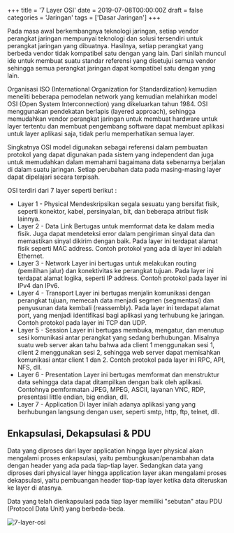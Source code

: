 +++
title = '7 Layer OSI'
date = 2019-07-08T00:00:00Z
draft = false
categories = 'Jaringan'
tags = ['Dasar Jaringan']
+++

Pada masa awal berkembangnya teknologi jaringan, setiap vendor perangkat jaringan mempunyai teknologi dan solusi tersendiri untuk perangkat jaringan yang dibuatnya. Hasilnya, setiap perangkat yang berbeda vendor tidak kompatibel satu dengan yang lain. Dari sinilah muncul ide untuk membuat suatu standar referensi yang disetujui semua vendor sehingga semua perangkat jaringan dapat kompatibel satu dengan yang lain.

Organisasi ISO (International Organization for Standardization) kemudian meneliti beberapa pemodelan network yang kemudian melahirkan model OSI (Open System Interconnection) yang dikeluarkan tahun 1984. OSI menggunakan pendekatan berlapis (layered approach), sehingga memudahkan vendor perangkat jaringan untuk membuat hardware untuk layer tertentu dan membuat pengembang software dapat membuat aplikasi untuk layer aplikasi saja, tidak perlu memperhatikan semua layer.

Singkatnya OSI model digunakan sebagai referensi dalam pembuatan protokol yang dapat digunakan pada sistem yang independent dan juga untuk memudahkan dalam memahami bagaimana data sebenarnya berjalan di dalam suatu jaringan. Setiap perubahan data pada masing-masing layer dapat dipelajari secara terpisah.

OSI terdiri dari 7 layer seperti berikut :
- Layer 1 - Physical
Mendeskripsikan segala sesuatu yang bersifat fisik, seperti konektor, kabel, persinyalan, bit, dan beberapa atribut fisik lainnya.
- Layer 2 - Data Link
Bertugas untuk memformat data ke dalam media fisik. Juga dapat mendeteksi error dalam pengiriman sinyal data dan memastikan sinyal dikirim dengan baik. Pada layer ini terdapat alamat fisik seperti MAC address. Contoh protokol yang ada di layer ini adalah Ethernet.
- Layer 3 - Network
Layer ini bertugas untuk melakukan routing (pemilihan jalur) dan konektivitas ke perangkat tujuan. Pada layer ini terdapat alamat logika, seperti IP address. Contoh protokol pada layer ini IPv4 dan IPv6.
- Layer 4 - Transport
Layer ini bertugas menjalin komunikasi dengan perangkat tujuan, memecah data menjadi segmen (segmentasi) dan penyusunan data kembali (reassembly). Pada layer ini terdapat alamat port, yang menjadi identifikasi bagi aplikasi yang terhubung ke jaringan. Contoh protokol pada layer ini TCP dan UDP.
- Layer 5 - Session
Layer ini bertugas membuka, mengatur, dan menutup sesi komunikasi antar perangkat yang sedang berhubungan. Misalnya suatu web server akan tahu bahwa ada client 1 menggunakan sesi 1, client 2 menggunakan sesi 2, sehingga web server dapat memisahkan komunikasi antar client 1 dan 2. Contoh protokol pada layer ini RPC, API, NFS, dll.
- Layer 6 - Presentation
Layer ini bertugas memformat dan menstruktur data sehingga data dapat  ditampilkan dengan baik oleh aplikasi. Contohnya pemformatan JPEG, MPEG, ASCII, layanan VNC, RDP, presentasi little endian, big endian, dll.
- Layer 7 - Application
Di layer inilah adanya aplikasi yang yang berhubungan langsung dengan user, seperti smtp, http, ftp, telnet, dll.

## Enkapsulasi, Dekapsulasi & PDU
Data yang diproses dari layer application hingga layer physical akan mengalami proses enkapsulasi, yaitu pembungkusan/penambahan data dengan header yang ada pada tiap-tiap layer. Sedangkan data yang diproses dari physical layer hingga application layer akan mengalami proses dekapsulasi, yaitu pembuangan header tiap-tiap layer ketika data diteruskan ke layer di atasnya.

Data yang telah dienkapsulasi pada tiap layer memiliki "sebutan" atau PDU (Protocol Data Unit) yang berbeda-beda.

![7-layer-osi](https://res.cloudinary.com/peladen/image/upload/v1612739828/peladen/2019/07/7-layer-osi.png "7-layer-osi")